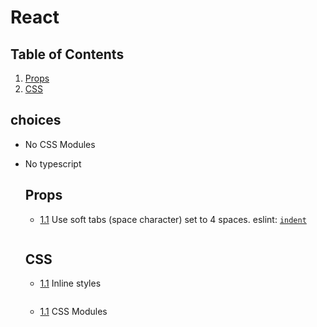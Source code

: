 # React

## Table of Contents
  1. [Props](#props)
  1. [CSS](#CSS)
   
## choices
- No CSS Modules
- No typescript
  
  ## Props
  <a name="naming"></a><a name="1.1"></a>
  - [1.1](#naming) Use soft tabs (space character) set to 4 spaces. eslint: [`indent`](https://eslint.org/docs/rules/indent)
   
    ```javascript

    ```
  ## CSS
  <a name="css-inline"></a><a name="1.1"></a>
  - [1.1](#css-inline) Inline styles
   
    ```javascript

    ```
  <a name="css-modules"></a><a name="1.1"></a>
  - [1.1](#css-modules) CSS Modules
   
    ```javascript

    ```
